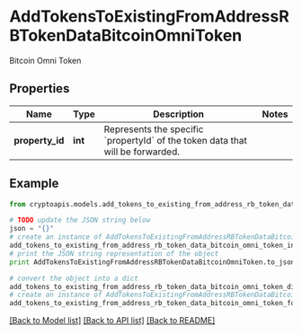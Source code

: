 # AddTokensToExistingFromAddressRBTokenDataBitcoinOmniToken

Bitcoin Omni Token

## Properties
Name | Type | Description | Notes
------------ | ------------- | ------------- | -------------
**property_id** | **int** | Represents the specific &#x60;propertyId&#x60; of the token data that will be forwarded. | 

## Example

```python
from cryptoapis.models.add_tokens_to_existing_from_address_rb_token_data_bitcoin_omni_token import AddTokensToExistingFromAddressRBTokenDataBitcoinOmniToken

# TODO update the JSON string below
json = "{}"
# create an instance of AddTokensToExistingFromAddressRBTokenDataBitcoinOmniToken from a JSON string
add_tokens_to_existing_from_address_rb_token_data_bitcoin_omni_token_instance = AddTokensToExistingFromAddressRBTokenDataBitcoinOmniToken.from_json(json)
# print the JSON string representation of the object
print AddTokensToExistingFromAddressRBTokenDataBitcoinOmniToken.to_json()

# convert the object into a dict
add_tokens_to_existing_from_address_rb_token_data_bitcoin_omni_token_dict = add_tokens_to_existing_from_address_rb_token_data_bitcoin_omni_token_instance.to_dict()
# create an instance of AddTokensToExistingFromAddressRBTokenDataBitcoinOmniToken from a dict
add_tokens_to_existing_from_address_rb_token_data_bitcoin_omni_token_form_dict = add_tokens_to_existing_from_address_rb_token_data_bitcoin_omni_token.from_dict(add_tokens_to_existing_from_address_rb_token_data_bitcoin_omni_token_dict)
```
[[Back to Model list]](../README.md#documentation-for-models) [[Back to API list]](../README.md#documentation-for-api-endpoints) [[Back to README]](../README.md)


